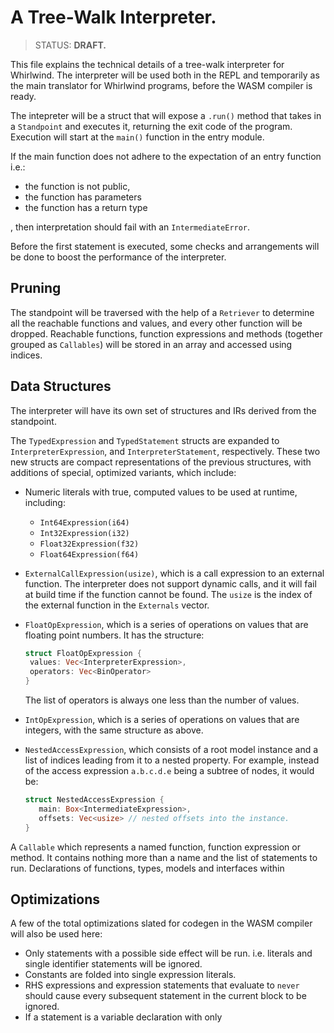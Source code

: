 # A Tree-Walk Interpreter.

> STATUS: <b>DRAFT.</b>

This file explains the technical details of a tree-walk interpreter for Whirlwind. The interpreter will be used both in the REPL and temporarily as the main translator for Whirlwind programs, before the WASM compiler is ready.

The intepreter will be a struct that will expose a `.run()` method that takes in a `Standpoint` and executes it, returning the exit code of the program. Execution will start at the `main()` function in the entry module.

If the main function does not adhere to the expectation of an entry function i.e.:

-  the function is not public,
-  the function has parameters
-  the function has a return type

, then interpretation should fail with an `IntermediateError`.

Before the first statement is executed, some checks and arrangements will be done to boost the performance of the interpreter.

## Pruning

The standpoint will be traversed with the help of a `Retriever` to determine all the reachable functions and values, and every other function will be dropped. Reachable functions, function expressions and methods (together grouped as `Callables`) will be stored in an array and accessed using indices.

## Data Structures

The interpreter will have its own set of structures and IRs derived from the standpoint.

The `TypedExpression` and `TypedStatement` structs are expanded to `InterpreterExpression`, and `InterpreterStatement`, respectively. These two new structs are compact representations of the previous structures, with additions of special, optimized variants, which include:

-  Numeric literals with true, computed values to be used at runtime, including:

   -  `Int64Expression(i64)`
   -  `Int32Expression(i32)`
   -  `Float32Expression(f32)`
   -  `Float64Expression(f64)`

-  `ExternalCallExpression(usize)`, which is a call expression to an external function. The interpreter does not support dynamic calls, and it will fail at build time if the function cannot be found. The `usize` is the index of the external function in the `Externals` vector.

-  `FloatOpExpression`, which is a series of operations on values that are floating point numbers. It has the structure:

   ```rs
   struct FloatOpExpression {
    values: Vec<InterpreterExpression>,
    operators: Vec<BinOperator>
   }
   ```

   The list of operators is always one less than the number of values.

-  `IntOpExpression`, which is a series of operations on values that are integers, with the same structure as above.

-  `NestedAccessExpression`, which consists of a root model instance and a list of indices leading from it to a nested property. For example, instead of the access expression `a.b.c.d.e` being a subtree of nodes, it would be:
   ```rs
   struct NestedAccessExpression {
      main: Box<IntermediateExpression>,
      offsets: Vec<usize> // nested offsets into the instance.
   }
   ```

A `Callable` which represents a named function, function expression or method. It contains nothing more than a name and the list of statements to run. Declarations of functions, types, models and interfaces within

## Optimizations

A few of the total optimizations slated for codegen in the WASM compiler will also be used here:

-  Only statements with a possible side effect will be run. i.e. literals and single identifier statements will be ignored.
-  Constants are folded into single expression literals.
-  RHS expressions and expression statements that evaluate to `never` should cause every subsequent statement in the current block to be ignored.
-  If a statement is a variable declaration with only
